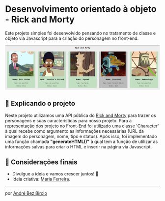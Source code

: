 # Desenvolvimento orientado à objeto - Rick and Morty

Este projeto simples foi desenvolvido pensando no tratamento de classe e objeto via Javascript para a criação do personagem no front-end. 

![Demonstração](demo.png "Visão do projeto")

## 🚀 Explicando o projeto

Neste projeto utilizamos uma API pública do [Rick and Morty](https://rickandmortyapi.com/) para trazer os personagens e suas caracteristicas para nosso projeto. Para a representação dos projeto no Front-End foi utilizado uma classe 'Character' à qual recebe como argumento as informações necessárias (URL da imagem do personagem, nome, tipo e status). Após isso, foi implementado uma função chamada **"generateHTML()"** à qual tem a função de utilizar as informações salvas para criar o HTML e inserir na página via Javascript.


## 🎁 Considerações finais

* Divulgue a ideia e vamos crescer juntos! 📢
* Ideia criativa: [Maria Ferreira](https://github.com/mariferreira00).

---
por [André Bez Birolo](https://github.com/AndreBezBirolo) 
